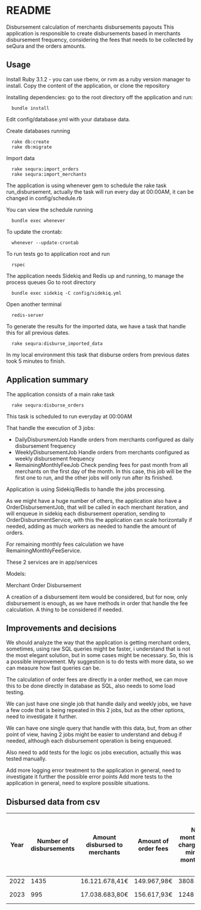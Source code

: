 # README

Disbursement calculation of merchants disbursements payouts
  This application is responsible to create disbursements based in merchants disbursement frequency, considering the fees that needs to be collected by seQura and the orders amounts.

## Usage

Install Ruby 3.1.2 - you can use rbenv, or rvm as a ruby version manager to install.
Copy the content of the application, or clone the repository

Installing dependencies: go to the root directory off the application and run:

```
  bundle install 
```

Edit config/database.yml with your database data.

  Create databases running 
  ```
    rake db:create 
    rake db:migrate
  ```
  Import data
  ```
    rake sequra:import_orders
    rake sequra:import_merchants
  ```
  The application is using whenever gem to schedule the rake task run_disbursement, actually the task will run every day at 00:00AM, it can be changed in config/schedule.rb

  You can view the schedule running 

  ```
    bundle exec whenever
  ```

  To update the crontab:
  ```
    whenever --update-crontab 
  ```    
  
  To run tests go to application root and run 

  ```
    rspec
  ```    
  
  The application needs Sidekiq and Redis up and running, to manage the process queues
  Go to root directory

  ```
    bundle exec sidekiq -C config/sidekiq.yml
  ```
  Open another terminal
  ```
    redis-server
  ```

  To generate the results for the imported data, we have a task that handle this for all previous dates.
  ```
    rake sequra:disburse_imported_data
  ```
  In my local environment this task that disburse orders from previous dates took 5 minutes to finish.

## Application summary
  The application consists of a main rake task 
  ```
    rake sequra:disburse_orders
  ```
  This task is scheduled to run everyday at 00:00AM
  
  That handle the execution of 3 jobs:
    
  - DailyDisbursmentJob
    Handle orders from merchants configured as daily disbursement frequency
  - WeeklyDisbursementJob
    Handle orders from merchants configured as weekly disbursement frequency
  - RemainingMonthlyFeeJob
    Check pending fees for past month from all merchants on the first day of the month. In this case, this job will be the first one to run, and the other jobs will only run after its finished.

  Application is using Sidekiq/Redis to handle the jobs processing.

  As we might have a huge number of others, the application also have a OrderDisbursementJob, that will be called in each merchant iteration, and will enqueue in sidekiq each disbursement operation, sending to OrderDisbursmentService, with this the application can scale horizontally if needed, adding as much workers as needed to handle the amount of orders.

  For remaining monthly fees calculation we have RemainingMonthlyFeeService.

  These 2 services are in app/services

  Models:

  Merchant
  Order
  Disbursement

  A creation of a disbursement item would be considered, but for now, only disbursement is enough, as we have methods in order that handle the fee calculation.
  A thing to be considered if needed.
## Improvements and decisions

  We should analyze the way that the application is getting merchant orders, sometimes, using raw SQL queries might be faster, i understand that is not the most elegant solution, but in some cases might be necessary. So, this is a possible improvement. My suggestion is to do tests with more data, so we can measure how fast queries can be.

  The calculation of order fees are directly in a order method, we can move this to be done directly in database as SQL, also needs to some load testing.
  
  We can just have one single job that handle daily and weekly jobs, we have a few code that is being repeated in this 2 jobs, but as the other options, need to investigate it further. 
  
  We can have one single query that handle with this data, but, from an other point of view, having 2 jobs might be easier to understand and debug if needed, although each disbursement operation is being enqueued.

  Also need to add tests for the logic os jobs execution, actually this was tested manually.
  
  Add more logging error treatment to the application in general, need to investigate it further the possible error points
  Add more tests to the application in general, need to explore possible situations.

## Disbursed data from csv


| Year | Number of disbursements | Amount disbursed to merchants | Amount of order fees |  No of monthly fees charged(From minimum monthly fee)|Amount of monthly fee charged (From minimum monthly fee)
|------|-------------------------|-------------------------------| -------------------- |------------------------------------------------------|--------------------------------------------------------
| 2022 | 1435                    | 16.121.678,41€                | 149.967,98€          | 3808                                                 | 82.110,00€
| 2023 | 995                     | 17.038.683,80€                | 156.617,93€          | 1248                                                 | 26.910,00 €